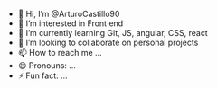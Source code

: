 - 👋 Hi, I’m @ArturoCastillo90
- 👀 I’m interested in Front end
- 🌱 I’m currently learning Git, JS, angular, CSS, react
- 💞️ I’m looking to collaborate on personal projects 
- 📫 How to reach me ...
- 😄 Pronouns: ...
- ⚡ Fun fact: ...

<!---
ArturoCastillo90/ArturoCastillo90 is a ✨ special ✨ repository because its `README.md` (this file) appears on your GitHub profile.
You can click the Preview link to take a look at your changes.
--->
